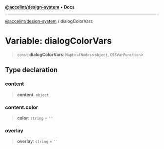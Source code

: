 [**@accelint/design-system**](../README.md) • **Docs**

***

[@accelint/design-system](../README.md) / dialogColorVars

# Variable: dialogColorVars

> `const` **dialogColorVars**: `MapLeafNodes`\<`object`, `CSSVarFunction`\>

## Type declaration

### content

> **content**: `object`

### content.color

> **color**: `string` = `''`

### overlay

> **overlay**: `string` = `''`
